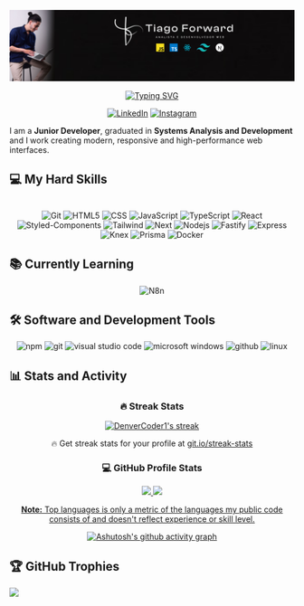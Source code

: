 ![](design-capa.png)

<div align="center">

[![Typing SVG](https://readme-typing-svg.herokuapp.com?font=Fira+Code&pause=1000&color=1AF7E5&center=true&width=435&lines=Junior+Frontend+Developer+%F0%9F%96%A5%EF%B8%8F%F0%9F%96%B1%EF%B8%8F)](https://git.io/typing-svg)

</div>

<div align="center">

[![LinkedIn](https://img.shields.io/badge/LinkedIn-000?style=for-the-badge&logo=LinkedIn&labelColor=%23000000&color=%231AF7E5&link=https%3A%2F%2Fwww.linkedin.com%2Fin%2Ftiago-lacerda-devfrontend%2F)](https://www.linkedin.com/in/tiago-lacerda-devfrontend/)
[![Instagram](https://img.shields.io/badge/Instagram-000?style=for-the-badge&logo=Instagram&labelColor=%23000000&color=%231AF7E5&link=https%3A%2F%2Fwww.instagram.com%2Ftiago_forward%2F)](https://www.instagram.com/tiago_forward/)

</div>

<p>
I am a <strong>Junior Developer</strong>, graduated in <strong>Systems Analysis and Development</strong> and I work creating modern, responsive and high-performance web interfaces.
</p>

<h2>💻 My Hard Skills</h2>

<div style="display: inline_block" align="center"><br>

  <img alt="Git" height="32" width="40" src="https://cdn.simpleicons.org/git" />
  <img alt="HTML5" height="32" width="40" src="https://cdn.simpleicons.org/html5" />
  <img alt="CSS" height="32" width="40" src="https://cdn.simpleicons.org/css" />
  <img alt="JavaScript" height="32" width="40" src="https://cdn.simpleicons.org/javascript" />
  <img alt="TypeScript" height="32" width="40" src="https://cdn.simpleicons.org/typescript" />
  <img alt="React" height="32" width="40" src="https://cdn.simpleicons.org/react" />
  <img alt="Styled-Components" height="32" width="40" src="https://cdn.simpleicons.org/styledcomponents" />
  <img alt="Tailwind" height="32" width="40" src="https://cdn.simpleicons.org/tailwindcss" />
  <img alt="Next" height="32" width="40" src="https://cdn.simpleicons.org/next.js" />
  <img alt="Nodejs" height="32" width="40" src="https://cdn.simpleicons.org/node.js" />
  <img alt="Fastify" height="32" width="40" src="https://cdn.simpleicons.org/fastify" />
  <img alt="Express" height="32" width="40" src="https://cdn.simpleicons.org/express" />
  <img alt="Knex" height="32" width="40" src="https://cdn.simpleicons.org/knex.js" />
  <img alt="Prisma" height="32" width="40" src="https://cdn.simpleicons.org/prisma" />
  <img alt="Docker" height="32" width="40" src="https://cdn.simpleicons.org/docker" />

</div>

<h2>📚 Currently Learning</h2>

<div align="center">

  <img alt="N8n" height="32" width="40" src="https://cdn.simpleicons.org/n8n" />
  
</div>

<h2>🛠️ Software and Development Tools</h2>

<div align="center">

  <img title="Npm" alt="npm" width="30px" src="https://cdn.jsdelivr.net/gh/devicons/devicon/icons/npm/npm-original-wordmark.svg" />
  <img title="Git" alt="git" width="30px" src="https://cdn.jsdelivr.net/gh/devicons/devicon/icons/git/git-original.svg" />
  <img title="VS Code" alt="visual studio code" width="30px" src="https://cdn.jsdelivr.net/gh/devicons/devicon/icons/vscode/vscode-original.svg" />
  <img title="MS Windows" alt="microsoft windows" width="30px" src="https://cdn.jsdelivr.net/gh/devicons/devicon/icons/windows11/windows11-original.svg" />
  <img title="GitHub" alt="github" width="30px" src="https://cdn.jsdelivr.net/gh/devicons/devicon/icons/github/github-original.svg" />
  <img title="Linux" alt="linux" width="35px" src="https://cdn.jsdelivr.net/gh/devicons/devicon/icons/linux/linux-original.svg" />

</div>

<h2>📊 Stats and Activity</h2>

<h3 align="center">🔥 Streak Stats</h3>

<div align="center">
  <a href="https://github.com/DenverCoder1/github-readme-streak-stats">
    <img title="🔥 Get streak stats for your profile at git.io/streak-stats" alt="DenverCoder1's streak" src="https://github-readme-streak-stats-eight.vercel.app/?user=tiago-forward&theme=tokyonight&hide_border=true&short_numbers=true"/>
  </a>
  <p>🔥 Get streak stats for your profile at <a href="https://git.io/streak-stats">git.io/streak-stats</a></p>
</div>

<h3 align="center">💻 GitHub Profile Stats</h3>

<div align="center">
  <a href="https://github.com/tiago-forward">
  <img height="180em" src="https://github-readme-stats.vercel.app/api?username=tiago-forward&show_icons=true&theme=tokyonight&include_all_commits=true&count_private=true"/>
  <img height="180em" src="https://github-readme-stats.vercel.app/api/top-langs/?username=tiago-forward&layout=compact&langs_count=6&theme=tokyonight"/>

  <b>Note:</b> Top languages is only a metric of the languages my public code consists of and doesn't reflect experience or skill level.
  
[![Ashutosh's github activity graph](https://github-readme-activity-graph.vercel.app/graph?username=tiago-forward&theme=tokyo-night)](https://github.com/ashutosh00710/github-readme-activity-graph)
</div>

<h2>🏆 GitHub Trophies</h2>

<div>
 
![](https://github-profile-trophy.vercel.app/?username=tiago-forward&theme=dark&no-frame=false&no-bg=false&margin-w=4)

</div>
